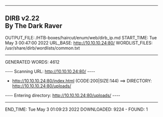
-----------------
DIRB v2.22    
By The Dark Raver
-----------------

OUTPUT_FILE: /HTB-boxes/haircut/enum/web/dirb_ip.md
START_TIME: Tue May  3 00:47:00 2022
URL_BASE: http://10.10.10.24:80/
WORDLIST_FILES: /usr/share/dirb/wordlists/common.txt

-----------------

GENERATED WORDS: 4612

---- Scanning URL: http://10.10.10.24:80/ ----
+ http://10.10.10.24:80/index.html (CODE:200|SIZE:144)
==> DIRECTORY: http://10.10.10.24:80/uploads/

---- Entering directory: http://10.10.10.24:80/uploads/ ----

-----------------
END_TIME: Tue May  3 01:09:23 2022
DOWNLOADED: 9224 - FOUND: 1
